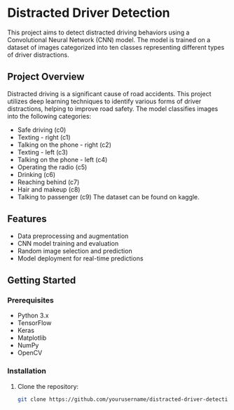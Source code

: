 # Distracted Driver Detection

This project aims to detect distracted driving behaviors using a Convolutional Neural Network (CNN) model. The model is trained on a dataset of images categorized into ten classes representing different types of driver distractions.

## Project Overview

Distracted driving is a significant cause of road accidents. This project utilizes deep learning techniques to identify various forms of driver distractions, helping to improve road safety. The model classifies images into the following categories:

- Safe driving (c0)
- Texting - right (c1)
- Talking on the phone - right (c2)
- Texting - left (c3)
- Talking on the phone - left (c4)
- Operating the radio (c5)
- Drinking (c6)
- Reaching behind (c7)
- Hair and makeup (c8)
- Talking to passenger (c9)
  The dataset can be found on kaggle.

## Features

- Data preprocessing and augmentation
- CNN model training and evaluation
- Random image selection and prediction
- Model deployment for real-time predictions

## Getting Started

### Prerequisites

- Python 3.x
- TensorFlow
- Keras
- Matplotlib
- NumPy
- OpenCV

### Installation

1. Clone the repository:
   ```bash
   git clone https://github.com/yourusername/distracted-driver-detection.git

